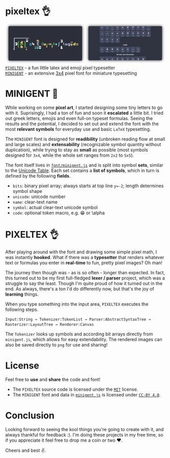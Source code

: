 # pixeltex 👌

<style>
    img { border-radius:3px; filter:drop-shadow(0 0 4px #222); }
    #teaser { display:grid; grid-template-columns:1fr 1fr; gap:20px; margin:10px; }
</style>
<link rel="stylesheet" type="text/css" href="styles/footer.css">
<div id="teaser">
    <img src="imgs/pixeltex.png"></img>
    <img src="imgs/minigent.png"></img>
</div>

[`PIXELTEX`](https://gurki.github.io/pixeltex) - a fun little latex and emoji pixel typesetter<br>
[`MINIGENT`](https://gurki.github.io/minigent) - an extensive <u title="mostly; extended set also includes 2x4, 2x5, 3x5, 4x4, 5x4 for math and other symbols">3x4</u> pixel font for miniature typesetting<br>

# MINIGENT 🎩
While working on some **pixel art**, I started designing some tiny letters to go with it. Suprisingly, I had a ton of fun and soon it **escalated** a little bit. I tried out greek letters, emojis and even full-on typeset formulas. Seeing the results and the potential, I decided to set out and extend the font with the most **relevant symbols** for everyday use and basic `LaTeX` typesetting.

The `MINIGENT` font is designed for **readibility** (unbroken reading flow at small and large scales) and **extensability** (recognizable symbol quantity without duplication), while trying to stay as **small** as possible (most symbols designed for `3x4`, while the whole set ranges from `2x2` to `5x5`).

The font itself lives in [`font/minigent.js`](font/minigent.js) and is split into symbol **sets**, similar to the [Unicode Table](https://unicode-table.com/en/sets/).
Each set contains a **list of symbols**, which in turn is defined by the following **fields**.

- `bits`: binary pixel array; always starts at top line `y=-2`; length determines symbol shape
- `unicode`: unicode number
- `name`: clear-text name
- `symbol`: actual clear-text unicode symbol
- `code`: optional token macro, e.g. :grin: or \alpha

# PIXELTEX 👌
After playing around with the font and drawing some simple pixel math, I was instantly **hooked**.
What if there was a **typesetter** that renders whatever text or formulas you enter in **real-time** to fun, pretty pixel images?
Oh man!

The journey then though was - as is so often - longer than expected.
In fact, this turned out to be my first full-fledged **lexer / parser** project, which was a struggle to say the least.
Though I'm quite proud of how it turned out in the end.
As always, there's a ton I'd do differently now, but that's the joy of **learning** things.

When you type something into the input area, `PIXELTEX` executes the following steps.

```
Input:String → Tokenizer:TokenList → Parser:AbstractSyntaxTree → Rasterizer:LayoutTree → Renderer:Canvas
```

The `Tokenizer` looks up symbols and according bit arrays directly from `minigent.js`, which allows for easy extendability.
The rendered images can also be saved directly to `png` for use and sharing!

# License
Feel free to **use** and **share** the code and font!
- The `PIXELTEX` source code is licensed under the [`MIT`](LICENSE) license.
- The `MINIGENT` font and data in [`minigent.js`](font/minigent.js) is licensed under [`CC-BY 4.0`](font/LICENSE).

# Conclusion
Looking forward to seeing the kool things you're going to create with it, and always thankful for feedback :).
I'm doing these projects in my free time, so if you appreciate it feel free to drop me a coin or two ❤️.

Cheers and best ✌️.

<br>

<footer>
    <div class="icon-row">
        <div class="small-icon" id="btc-icon"><div class="qrcode" id="btc-qrcode"></div></div>
        <div class="small-icon" id="eth-icon"><div class="qrcode" id="eth-qrcode"></div></div>
        <div class="small-icon" id="rvn-icon"><div class="qrcode" id="rvn-qrcode"></div></div>
    </div>
</footer>